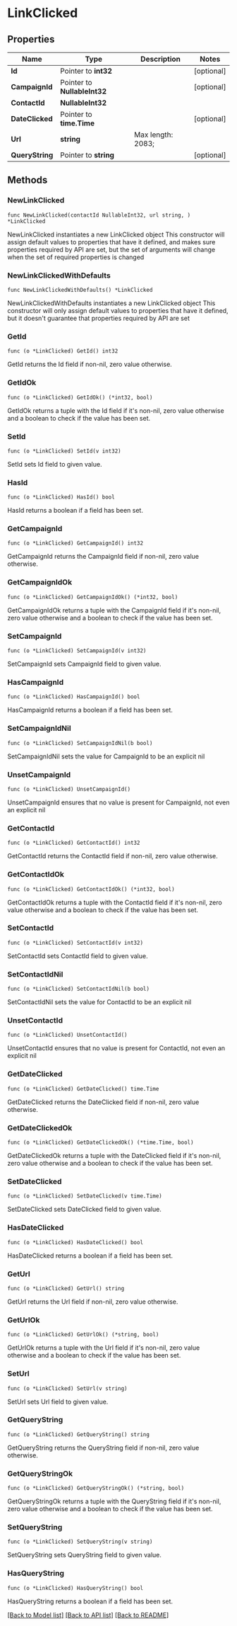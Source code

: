 # LinkClicked

## Properties

Name | Type | Description | Notes
------------ | ------------- | ------------- | -------------
**Id** | Pointer to **int32** |  | [optional] 
**CampaignId** | Pointer to **NullableInt32** |  | [optional] 
**ContactId** | **NullableInt32** |  | 
**DateClicked** | Pointer to **time.Time** |  | [optional] 
**Url** | **string** |  Max length: 2083; | 
**QueryString** | Pointer to **string** |  | [optional] 

## Methods

### NewLinkClicked

`func NewLinkClicked(contactId NullableInt32, url string, ) *LinkClicked`

NewLinkClicked instantiates a new LinkClicked object
This constructor will assign default values to properties that have it defined,
and makes sure properties required by API are set, but the set of arguments
will change when the set of required properties is changed

### NewLinkClickedWithDefaults

`func NewLinkClickedWithDefaults() *LinkClicked`

NewLinkClickedWithDefaults instantiates a new LinkClicked object
This constructor will only assign default values to properties that have it defined,
but it doesn't guarantee that properties required by API are set

### GetId

`func (o *LinkClicked) GetId() int32`

GetId returns the Id field if non-nil, zero value otherwise.

### GetIdOk

`func (o *LinkClicked) GetIdOk() (*int32, bool)`

GetIdOk returns a tuple with the Id field if it's non-nil, zero value otherwise
and a boolean to check if the value has been set.

### SetId

`func (o *LinkClicked) SetId(v int32)`

SetId sets Id field to given value.

### HasId

`func (o *LinkClicked) HasId() bool`

HasId returns a boolean if a field has been set.

### GetCampaignId

`func (o *LinkClicked) GetCampaignId() int32`

GetCampaignId returns the CampaignId field if non-nil, zero value otherwise.

### GetCampaignIdOk

`func (o *LinkClicked) GetCampaignIdOk() (*int32, bool)`

GetCampaignIdOk returns a tuple with the CampaignId field if it's non-nil, zero value otherwise
and a boolean to check if the value has been set.

### SetCampaignId

`func (o *LinkClicked) SetCampaignId(v int32)`

SetCampaignId sets CampaignId field to given value.

### HasCampaignId

`func (o *LinkClicked) HasCampaignId() bool`

HasCampaignId returns a boolean if a field has been set.

### SetCampaignIdNil

`func (o *LinkClicked) SetCampaignIdNil(b bool)`

 SetCampaignIdNil sets the value for CampaignId to be an explicit nil

### UnsetCampaignId
`func (o *LinkClicked) UnsetCampaignId()`

UnsetCampaignId ensures that no value is present for CampaignId, not even an explicit nil
### GetContactId

`func (o *LinkClicked) GetContactId() int32`

GetContactId returns the ContactId field if non-nil, zero value otherwise.

### GetContactIdOk

`func (o *LinkClicked) GetContactIdOk() (*int32, bool)`

GetContactIdOk returns a tuple with the ContactId field if it's non-nil, zero value otherwise
and a boolean to check if the value has been set.

### SetContactId

`func (o *LinkClicked) SetContactId(v int32)`

SetContactId sets ContactId field to given value.


### SetContactIdNil

`func (o *LinkClicked) SetContactIdNil(b bool)`

 SetContactIdNil sets the value for ContactId to be an explicit nil

### UnsetContactId
`func (o *LinkClicked) UnsetContactId()`

UnsetContactId ensures that no value is present for ContactId, not even an explicit nil
### GetDateClicked

`func (o *LinkClicked) GetDateClicked() time.Time`

GetDateClicked returns the DateClicked field if non-nil, zero value otherwise.

### GetDateClickedOk

`func (o *LinkClicked) GetDateClickedOk() (*time.Time, bool)`

GetDateClickedOk returns a tuple with the DateClicked field if it's non-nil, zero value otherwise
and a boolean to check if the value has been set.

### SetDateClicked

`func (o *LinkClicked) SetDateClicked(v time.Time)`

SetDateClicked sets DateClicked field to given value.

### HasDateClicked

`func (o *LinkClicked) HasDateClicked() bool`

HasDateClicked returns a boolean if a field has been set.

### GetUrl

`func (o *LinkClicked) GetUrl() string`

GetUrl returns the Url field if non-nil, zero value otherwise.

### GetUrlOk

`func (o *LinkClicked) GetUrlOk() (*string, bool)`

GetUrlOk returns a tuple with the Url field if it's non-nil, zero value otherwise
and a boolean to check if the value has been set.

### SetUrl

`func (o *LinkClicked) SetUrl(v string)`

SetUrl sets Url field to given value.


### GetQueryString

`func (o *LinkClicked) GetQueryString() string`

GetQueryString returns the QueryString field if non-nil, zero value otherwise.

### GetQueryStringOk

`func (o *LinkClicked) GetQueryStringOk() (*string, bool)`

GetQueryStringOk returns a tuple with the QueryString field if it's non-nil, zero value otherwise
and a boolean to check if the value has been set.

### SetQueryString

`func (o *LinkClicked) SetQueryString(v string)`

SetQueryString sets QueryString field to given value.

### HasQueryString

`func (o *LinkClicked) HasQueryString() bool`

HasQueryString returns a boolean if a field has been set.


[[Back to Model list]](../README.md#documentation-for-models) [[Back to API list]](../README.md#documentation-for-api-endpoints) [[Back to README]](../README.md)


